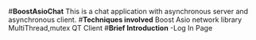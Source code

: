 #**BoostAsioChat**
This is a chat application with asynchronous server and asynchronous client.
#**Techniques involved**
Boost Asio network library
MultiThread,mutex
QT Client 
#**Brief Introduction**
-Log In Page
